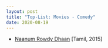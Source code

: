```yaml
---
layout: post
title: "Top-List: Movies - Comedy"
date: 2020-08-19
---
```


* [Naanum Rowdy Dhaan](https://www.sunnxt.com/tamil-movie/detail/7258/naanum-rowdy-dhaan/) [Tamil, 2015]